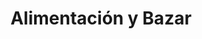 ---
title: "Alimentación y Bazar"
url: /fresnedillas-de-la-oliva/alimentacion-y-bazar/
shop: alimentos congelados
---